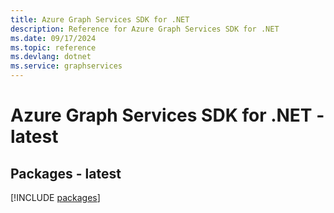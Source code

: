 ```yaml
---
title: Azure Graph Services SDK for .NET
description: Reference for Azure Graph Services SDK for .NET
ms.date: 09/17/2024
ms.topic: reference
ms.devlang: dotnet
ms.service: graphservices
---
```

# Azure Graph Services SDK for .NET - latest
## Packages - latest
[!INCLUDE [packages](graph-services-index.md)]
